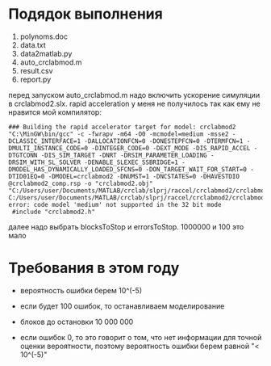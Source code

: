 # Подядок выполнения
1. polynoms.doc
1. data.txt
1. data2matlab.py
1. auto_crclabmod.m
1. result.csv
1. report.py

перед запуском auto_crclabmod.m надо включить ускорение симуляции в crclabmod2.slx. rapid acceleration у меня не получилось так как ему не нравится мой компилятор:
```
### Building the rapid accelerator target for model: crclabmod2
"C:\MinGW\bin/gcc" -c -fwrapv -m64 -O0 -mcmodel=medium -msse2 -DCLASSIC_INTERFACE=1 -DALLOCATIONFCN=0 -DONESTEPFCN=0 -DTERMFCN=1 -DMULTI_INSTANCE_CODE=0 -DINTEGER_CODE=0 -DEXT_MODE -DIS_RAPID_ACCEL -DTGTCONN -DIS_SIM_TARGET -DNRT -DRSIM_PARAMETER_LOADING -DRSIM_WITH_SL_SOLVER -DENABLE_SLEXEC_SSBRIDGE=1 -DMODEL_HAS_DYNAMICALLY_LOADED_SFCNS=0 -DON_TARGET_WAIT_FOR_START=0 -DTID01EQ=0 -DMODEL=crclabmod2 -DNUMST=1 -DNCSTATES=0 -DHAVESTDIO  @crclabmod2_comp.rsp -o "crclabmod2.obj" "C:/Users/user/Documents/MATLAB/crclab/slprj/raccel/crclabmod2/crclabmod2.c"
C:/Users/user/Documents/MATLAB/crclab/slprj/raccel/crclabmod2/crclabmod2.c:1:0: error: code model 'medium' not supported in the 32 bit mode
 #include "crclabmod2.h"
```
далее надо выбрать blocksToStop и errorsToStop. 1000000 и 100 это мало

# Требования в этом году
- вероятность ошибки берем 10^(-5)
- если будет 100 ошибок, то останавливаем моделирование
- блоков до остановки 10 000 000

- если ошибок 0, то это говорит о том, что нет информации для точной оценки вероятности, поэтому вероятность ошибки берем равной "< 10^(-5)"
